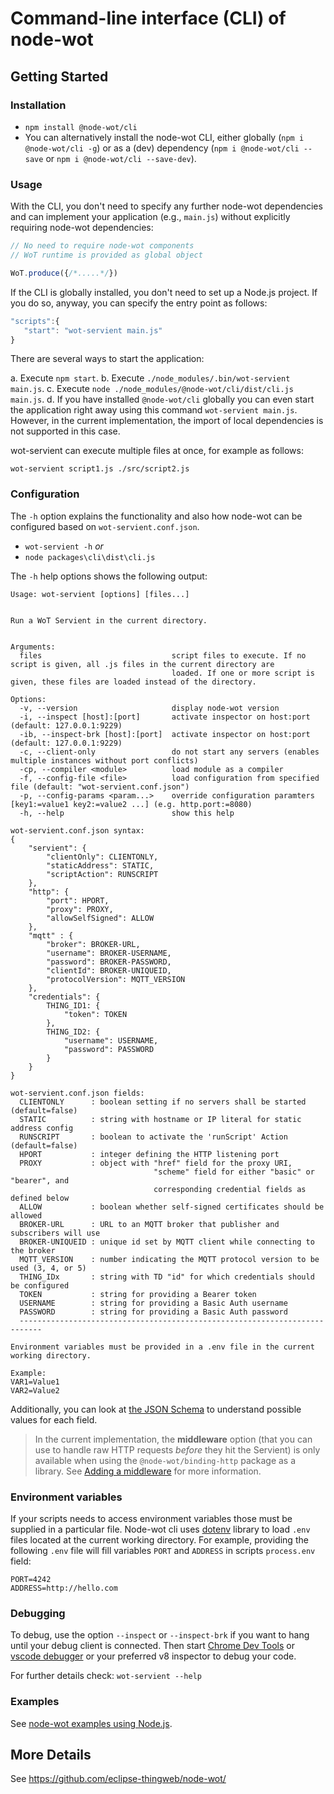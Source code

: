 # Command-line interface (CLI) of node-wot

## Getting Started

### Installation

-   `npm install @node-wot/cli`
-   You can alternatively install the node-wot CLI, either globally (`npm i @node-wot/cli -g`) or as
    a (dev) dependency (`npm i @node-wot/cli --save` or `npm i @node-wot/cli --save-dev`).

### Usage

With the CLI, you don't need to specify any further node-wot dependencies and can implement your application
(e.g., `main.js`) without explicitly requiring node-wot dependencies:

```JavaScript
// No need to require node-wot components
// WoT runtime is provided as global object

WoT.produce({/*.....*/})
```

If the CLI is globally installed, you don't need to set up a Node.js project.
If you do so, anyway, you can specify the entry point as follows:

```JavaScript
"scripts":{
   "start": "wot-servient main.js"
}
```

There are several ways to start the application:

a. Execute `npm start`.
b. Execute `./node_modules/.bin/wot-servient main.js`.
c. Execute `node ./node_modules/@node-wot/cli/dist/cli.js main.js`.
d. If you have installed `@node-wot/cli` globally you can even start the application right
away using this command `wot-servient main.js`. However, in the current implementation, the
import of local dependencies is not supported in this case.

wot-servient can execute multiple files at once, for example as follows:

```
wot-servient script1.js ./src/script2.js
```

### Configuration

The `-h` option explains the functionality and also how node-wot can be configured based on `wot-servient.conf.json`.

-   `wot-servient -h` _or_
-   `node packages\cli\dist\cli.js`

The `-h` help options shows the following output:

```
Usage: wot-servient [options] [files...]


Run a WoT Servient in the current directory.


Arguments:
  files                             script files to execute. If no script is given, all .js files in the current directory are
                                    loaded. If one or more script is given, these files are loaded instead of the directory.

Options:
  -v, --version                     display node-wot version
  -i, --inspect [host]:[port]       activate inspector on host:port (default: 127.0.0.1:9229)
  -ib, --inspect-brk [host]:[port]  activate inspector on host:port (default: 127.0.0.1:9229)
  -c, --client-only                 do not start any servers (enables multiple instances without port conflicts)
  -cp, --compiler <module>          load module as a compiler
  -f, --config-file <file>          load configuration from specified file (default: "wot-servient.conf.json")
  -p, --config-params <param...>    override configuration paramters [key1:=value1 key2:=value2 ...] (e.g. http.port:=8080)
  -h, --help                        show this help

wot-servient.conf.json syntax:
{
    "servient": {
        "clientOnly": CLIENTONLY,
        "staticAddress": STATIC,
        "scriptAction": RUNSCRIPT
    },
    "http": {
        "port": HPORT,
        "proxy": PROXY,
        "allowSelfSigned": ALLOW
    },
    "mqtt" : {
        "broker": BROKER-URL,
        "username": BROKER-USERNAME,
        "password": BROKER-PASSWORD,
        "clientId": BROKER-UNIQUEID,
        "protocolVersion": MQTT_VERSION
    },
    "credentials": {
        THING_ID1: {
            "token": TOKEN
        },
        THING_ID2: {
            "username": USERNAME,
            "password": PASSWORD
        }
    }
}

wot-servient.conf.json fields:
  CLIENTONLY      : boolean setting if no servers shall be started (default=false)
  STATIC          : string with hostname or IP literal for static address config
  RUNSCRIPT       : boolean to activate the 'runScript' Action (default=false)
  HPORT           : integer defining the HTTP listening port
  PROXY           : object with "href" field for the proxy URI,
                                "scheme" field for either "basic" or "bearer", and
                                corresponding credential fields as defined below
  ALLOW           : boolean whether self-signed certificates should be allowed
  BROKER-URL      : URL to an MQTT broker that publisher and subscribers will use
  BROKER-UNIQUEID : unique id set by MQTT client while connecting to the broker
  MQTT_VERSION    : number indicating the MQTT protocol version to be used (3, 4, or 5)
  THING_IDx       : string with TD "id" for which credentials should be configured
  TOKEN           : string for providing a Bearer token
  USERNAME        : string for providing a Basic Auth username
  PASSWORD        : string for providing a Basic Auth password
  ---------------------------------------------------------------------------

Environment variables must be provided in a .env file in the current working directory.

Example:
VAR1=Value1
VAR2=Value2
```

Additionally, you can look at [the JSON Schema](https://github.com/eclipse-thingweb/node-wot/blob/master/packages/cli/src/wot-servient-schema.conf.json) to understand possible values for each field.

> In the current implementation, the **middleware** option (that you can use to handle raw HTTP requests _before_ they hit the Servient) is only available when using the `@node-wot/binding-http` package as a library. See [Adding a middleware](../binding-http/README.md#adding-a-middleware) for more information.

### Environment variables

If your scripts needs to access environment variables those must be supplied in a particular file. Node-wot cli uses [dotenv](https://github.com/motdotla/dotenv) library to load `.env` files located at the current working directory. For example, providing the following `.env` file will fill variables `PORT` and `ADDRESS` in scripts `process.env` field:

```
PORT=4242
ADDRESS=http://hello.com
```

### Debugging

To debug, use the option `--inspect` or `--inspect-brk` if you want to hang until your debug client is connected. Then start [Chrome Dev Tools](chrome://inspect) or [vscode debugger](https://code.visualstudio.com/docs/nodejs/nodejs-debugging#_attaching-to-nodejs) or your preferred v8 inspector to debug your code.

For further details check: `wot-servient --help`

### Examples

See [node-wot examples using Node.js](https://github.com/eclipse-thingweb/node-wot/#no-time-for-explanations---show-me-a-running-example).

## More Details

See <https://github.com/eclipse-thingweb/node-wot/>
